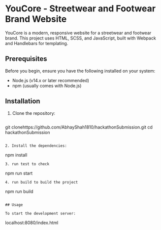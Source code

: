 # YouCore - Streetwear and Footwear Brand Website

YouCore is a modern, responsive website for a streetwear and footwear brand. This project uses HTML, SCSS, and JavaScript, built with Webpack and Handlebars for templating.



## Prerequisites

Before you begin, ensure you have the following installed on your system:
- Node.js (v14.x or later recommended)
- npm (usually comes with Node.js)

## Installation

1. Clone the repository:
   ```
  git clonehttps://github.com/AbhayShah1810/hackathonSubmission.git
   cd hackathonSubmission
   ```

2. Install the dependencies:
   ```
   npm install
   ```
3. run test to check
```
npm run start
```
4. run build to build the project
```
npm run build
```

## Usage

To start the development server:
````
localhost:8080/index.html
```
